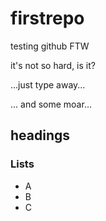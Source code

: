 # firstrepo
testing github FTW

it's not so hard, is it?

...just type away...

... and some moar...

## headings
### Lists
- A
- B
- C
